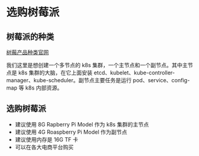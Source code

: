# 选购树莓派

## 树莓派的种类

[树莓产品种类官网](https://www.raspberrypi.org/products/)

我们这里是想创建一个多节点的 k8s 集群，一个主节点和一个副节点。其中主节点是 k8s 集群的大脑，在它上面安装 etcd、kubelet、kube-controller-manager、kube-scheduler。副节点主要任务是运行 pod、service、config-map 等 k8s 内部资源。

## 选购树莓派

- 建议使用 8G Rapberry Pi Model 作为 k8s 集群的主节点
- 建议使用 4G Roaspberry Pi Model 作为副节点
- 建议使用内存是 16G TF 卡
- 可以在各大电商平台购买
